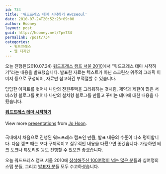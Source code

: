 ```yaml
---
id: 734
title: '워드프레스 테마 시작하기 #wcseoul'
date: 2010-07-24T20:52:23+09:00
author: Hooney
layout: post
guid: http://hooney.net/?p=734
permalink: /post/734
categories:
  - 워드프레스
  - 웹 디자인
---
```

오늘 진행된(2010.07.24) [워드프레스 캠프 서울 2010](http://wordcamp.wordpress.kr/)에서 &#8220;워드프레스 테마 시작하기&#8221;라는 내용을 발표했습니다. 발표한 자료는 텍스트가 아닌 스크린샷 위주의 그래픽 이미지 등으로 구성되어, 자료만 참고하긴 부적절할 수 있습니다.

답답한 아파트를 벗어나 나만의 전원주택을 그리워하는 것처럼, 제약과 제한이 많은 서비스형 블로그를 벗어나 나만의 설치형 블로그를 만들고 꾸미는 테마에 대한 내용을 다뤘습니다. 

<div style="width:425px" id="__ss_4828145">
  <strong style="display:block;margin:12px 0 4px"><a href="http://www.slideshare.net/hooney/ss-4828145" title="워드프레스 테마 시작하기">워드프레스 테마 시작하기</a></strong></p> 
  
  <div style="padding:5px 0 12px">
    View more <a href="http://www.slideshare.net/">presentations</a> from <a href="http://www.slideshare.net/hooney">Jo Hoon</a>.
  </div>
</div>

국내에서 처음으로 진행된 워드프레스 캠프인 만큼, 발표 내용의 수준이 다소 평이합니다. 다음 캠프 때는 보다 구체적이고 실무적인 내용을 다뤘으면 좋겠습니다. 가능하면 테크 토크나 튜토리얼 등도 진행할 수 있으면 좋겠습니다.

오늘 워드프레스 캠프 서울 2010에 [참석해주신 100여명이 넘는 많은 분](http://onoffmix.com/e/wordpress/1624)들과 십여명의 스탭 분들, 그리고 [발표자 분](http://wordcamp.wordpress.kr/schedule/wordcamp-seoul-2010/program/)들 모두 수고하셨습니다.